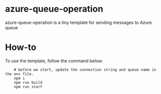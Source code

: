 # azure-queue-operation

azure-queue-operation is a tiny template for sending messages to Azure queue

# How-to

To use the template, follow the command below:
```shell
    # before we start, update the connection string and queue name in the env file.
    npm i
    npm run build
    npm run start
```